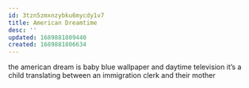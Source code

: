 ```yaml
---
id: 3tzn5zmxnzybku6mycdy1v7
title: American Dreamtime
desc: ''
updated: 1689881809440
created: 1689881806634
---
```

the american dream is baby blue wallpaper
and daytime television
it’s a child translating between an immigration clerk
and their mother
